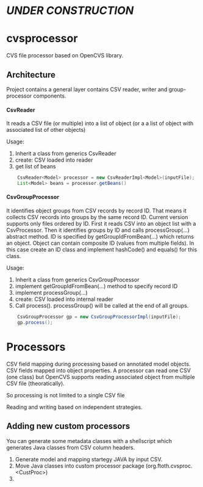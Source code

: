 # ___UNDER CONSTRUCTION___

# cvsprocessor
CVS file processor based on OpenCVS library.

## Architecture
Project contains a general layer contains CSV reader, writer and group-processor components.

#### CsvReader
It reads a CSV file (or multiple) into a list of object (or a a list of object with associated list of other objects)

Usage:
1. Inherit a class from generics CsvReader
2. create: CSV loaded into reader
3. get list of beans

```Java
    CsvReader<Model> processor = new CsvReaderImpl<Model>(inputFile);
    List<Model> beans = processor.getBeans()
```
  
#### CsvGroupProcessor
It identifies object groups from CSV records by record ID. That means it collects CSV records into groups by the same record ID.
Current version supports only files ordered by ID. First it reads CSV into an object list with a CsvProcessor. Then it identifies groups by ID and calls processGroup(...) abstract method. ID is specified by getGroupIdFromBean(...) which returns an object. Object can contain composite ID (values from multiple fields). In this case create an ID class and implement hashCode() and equals() for this class.

Usage:
1. Inherit a class from generics CsvGroupProcessor
2. implement getGroupIdFromBean(...) method to specify record ID
3. implement processGroup(...)
4. create: CSV loaded into internal reader
5. Call process(). processGroup() will be called at the end of all groups.

```Java
    CsvGroupProcessor gp = new CsvGroupProcessorImpl(inputFile);
    gp.process();
```

# Processors
CSV field mapping during processing based on annotated model objects. CSV fields mapped into object properties.
A processor can read one CSV (one class) but OpenCVS supports reading associated object from multiple CSV file (theoratically).

So processing is not limited to a single CSV file

Reading and writing based on independent strategies.


## Adding new custom processors
You can generate some metadata classes with a shellscript which generates Java classes from CSV column headers.
1. Generate model and mapping startegy JAVA by input CSV.
2. Move Java classes into custom processor package (org.ftoth.cvsproc.&lt;CustProc&gt;)
3. 
    

